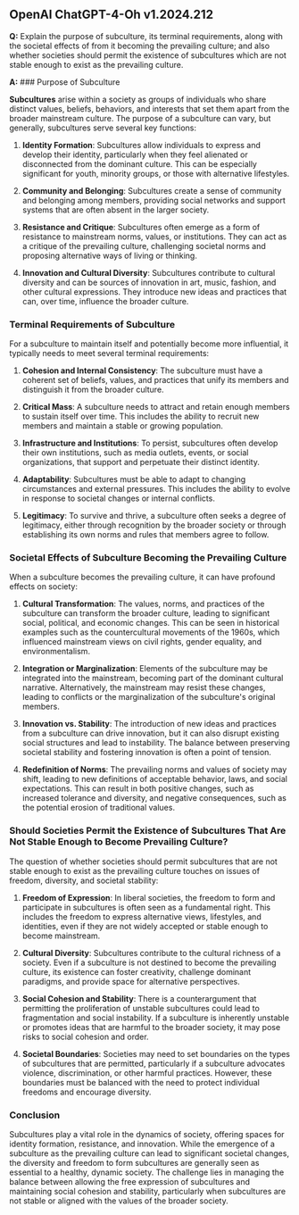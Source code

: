 ## OpenAI ChatGPT-4-Oh v1.2024.212

**Q:** Explain the purpose of subculture, its terminal requirements, along with the societal effects of from it becoming the prevailing culture; and also whether societies should permit the existence of subcultures which are not stable enough to exist as the prevailing culture.

**A:** ### Purpose of Subculture

**Subcultures** arise within a society as groups of individuals who share distinct values, beliefs, behaviors, and interests that set them apart from the broader mainstream culture. The purpose of a subculture can vary, but generally, subcultures serve several key functions:

1. **Identity Formation**: Subcultures allow individuals to express and develop their identity, particularly when they feel alienated or disconnected from the dominant culture. This can be especially significant for youth, minority groups, or those with alternative lifestyles.

2. **Community and Belonging**: Subcultures create a sense of community and belonging among members, providing social networks and support systems that are often absent in the larger society.

3. **Resistance and Critique**: Subcultures often emerge as a form of resistance to mainstream norms, values, or institutions. They can act as a critique of the prevailing culture, challenging societal norms and proposing alternative ways of living or thinking.

4. **Innovation and Cultural Diversity**: Subcultures contribute to cultural diversity and can be sources of innovation in art, music, fashion, and other cultural expressions. They introduce new ideas and practices that can, over time, influence the broader culture.

### Terminal Requirements of Subculture

For a subculture to maintain itself and potentially become more influential, it typically needs to meet several terminal requirements:

1. **Cohesion and Internal Consistency**: The subculture must have a coherent set of beliefs, values, and practices that unify its members and distinguish it from the broader culture.

2. **Critical Mass**: A subculture needs to attract and retain enough members to sustain itself over time. This includes the ability to recruit new members and maintain a stable or growing population.

3. **Infrastructure and Institutions**: To persist, subcultures often develop their own institutions, such as media outlets, events, or social organizations, that support and perpetuate their distinct identity.

4. **Adaptability**: Subcultures must be able to adapt to changing circumstances and external pressures. This includes the ability to evolve in response to societal changes or internal conflicts.

5. **Legitimacy**: To survive and thrive, a subculture often seeks a degree of legitimacy, either through recognition by the broader society or through establishing its own norms and rules that members agree to follow.

### Societal Effects of Subculture Becoming the Prevailing Culture

When a subculture becomes the prevailing culture, it can have profound effects on society:

1. **Cultural Transformation**: The values, norms, and practices of the subculture can transform the broader culture, leading to significant social, political, and economic changes. This can be seen in historical examples such as the countercultural movements of the 1960s, which influenced mainstream views on civil rights, gender equality, and environmentalism.

2. **Integration or Marginalization**: Elements of the subculture may be integrated into the mainstream, becoming part of the dominant cultural narrative. Alternatively, the mainstream may resist these changes, leading to conflicts or the marginalization of the subculture's original members.

3. **Innovation vs. Stability**: The introduction of new ideas and practices from a subculture can drive innovation, but it can also disrupt existing social structures and lead to instability. The balance between preserving societal stability and fostering innovation is often a point of tension.

4. **Redefinition of Norms**: The prevailing norms and values of society may shift, leading to new definitions of acceptable behavior, laws, and social expectations. This can result in both positive changes, such as increased tolerance and diversity, and negative consequences, such as the potential erosion of traditional values.

### Should Societies Permit the Existence of Subcultures That Are Not Stable Enough to Become Prevailing Culture?

The question of whether societies should permit subcultures that are not stable enough to exist as the prevailing culture touches on issues of freedom, diversity, and societal stability:

1. **Freedom of Expression**: In liberal societies, the freedom to form and participate in subcultures is often seen as a fundamental right. This includes the freedom to express alternative views, lifestyles, and identities, even if they are not widely accepted or stable enough to become mainstream.

2. **Cultural Diversity**: Subcultures contribute to the cultural richness of a society. Even if a subculture is not destined to become the prevailing culture, its existence can foster creativity, challenge dominant paradigms, and provide space for alternative perspectives.

3. **Social Cohesion and Stability**: There is a counterargument that permitting the proliferation of unstable subcultures could lead to fragmentation and social instability. If a subculture is inherently unstable or promotes ideas that are harmful to the broader society, it may pose risks to social cohesion and order.

4. **Societal Boundaries**: Societies may need to set boundaries on the types of subcultures that are permitted, particularly if a subculture advocates violence, discrimination, or other harmful practices. However, these boundaries must be balanced with the need to protect individual freedoms and encourage diversity.

### Conclusion

Subcultures play a vital role in the dynamics of society, offering spaces for identity formation, resistance, and innovation. While the emergence of a subculture as the prevailing culture can lead to significant societal changes, the diversity and freedom to form subcultures are generally seen as essential to a healthy, dynamic society. The challenge lies in managing the balance between allowing the free expression of subcultures and maintaining social cohesion and stability, particularly when subcultures are not stable or aligned with the values of the broader society.
